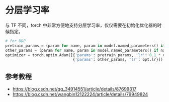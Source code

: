 # 分层学习率

与 TF 不同，torch 中非常方便地支持分层学习率，仅仅需要在初始化优化器的时候指定。

```python
# for DDP
pretrain_params = (param for name, param in model.named_parameters() if name[7:] in state_dict.keys())
other_params = (param for name, param in model.named_parameters() if name[7:] not in state_dict.keys())
optimizer = torch.optim.Adam([{'params': pretrain_params, 'lr': 0.1 * opt.lr},
                              {'params': other_params, 'lr': opt.lr}])
```

## 参考教程

- https://blog.csdn.net/qq_34914551/article/details/87699317
- https://blog.csdn.net/wangbin12122224/article/details/79949824